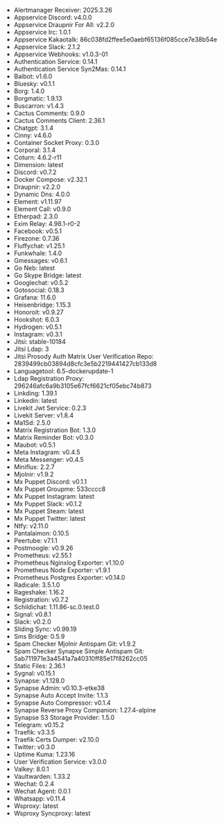 * Alertmanager Receiver: 2025.3.26
* Appservice Discord: v4.0.0
* Appservice Draupnir For All: v2.2.0
* Appservice Irc: 1.0.1
* Appservice Kakaotalk: 86c038fd2ffee5e0aebf65136f085cce7e38b54e
* Appservice Slack: 2.1.2
* Appservice Webhooks: v1.0.3-01
* Authentication Service: 0.14.1
* Authentication Service Syn2Mas: 0.14.1
* Baibot: v1.6.0
* Bluesky: v0.1.1
* Borg: 1.4.0
* Borgmatic: 1.9.13
* Buscarron: v1.4.3
* Cactus Comments: 0.9.0
* Cactus Comments Client: 2.36.1
* Chatgpt: 3.1.4
* Cinny: v4.6.0
* Container Socket Proxy: 0.3.0
* Corporal: 3.1.4
* Coturn: 4.6.2-r11
* Dimension: latest
* Discord: v0.7.2
* Docker Compose: v2.32.1
* Draupnir: v2.2.0
* Dynamic Dns: 4.0.0
* Element: v1.11.97
* Element Call: v0.9.0
* Etherpad: 2.3.0
* Exim Relay: 4.98.1-r0-2
* Facebook: v0.5.1
* Firezone: 0.7.36
* Fluffychat: v1.25.1
* Funkwhale: 1.4.0
* Gmessages: v0.6.1
* Go Neb: latest
* Go Skype Bridge: latest
* Googlechat: v0.5.2
* Gotosocial: 0.18.3
* Grafana: 11.6.0
* Heisenbridge: 1.15.3
* Honoroit: v0.9.27
* Hookshot: 6.0.3
* Hydrogen: v0.5.1
* Instagram: v0.3.1
* Jitsi: stable-10184
* Jitsi Ldap: 3
* Jitsi Prosody Auth Matrix User Verification Repo: 2839499cb03894d8cfc3e5b2219441427cb133d8
* Languagetool: 6.5-dockerupdate-1
* Ldap Registration Proxy: 296246afc6a9b3105e67fcf6621cf05ebc74b873
* Linkding: 1.39.1
* Linkedin: latest
* Livekit Jwt Service: 0.2.3
* Livekit Server: v1.8.4
* Ma1Sd: 2.5.0
* Matrix Registration Bot: 1.3.0
* Matrix Reminder Bot: v0.3.0
* Maubot: v0.5.1
* Meta Instagram: v0.4.5
* Meta Messenger: v0.4.5
* Miniflux: 2.2.7
* Mjolnir: v1.9.2
* Mx Puppet Discord: v0.1.1
* Mx Puppet Groupme: 533cccc8
* Mx Puppet Instagram: latest
* Mx Puppet Slack: v0.1.2
* Mx Puppet Steam: latest
* Mx Puppet Twitter: latest
* Ntfy: v2.11.0
* Pantalaimon: 0.10.5
* Peertube: v7.1.1
* Postmoogle: v0.9.26
* Prometheus: v2.55.1
* Prometheus Nginxlog Exporter: v1.10.0
* Prometheus Node Exporter: v1.9.1
* Prometheus Postgres Exporter: v0.14.0
* Radicale: 3.5.1.0
* Rageshake: 1.16.2
* Registration: v0.7.2
* Schildichat: 1.11.86-sc.0.test.0
* Signal: v0.8.1
* Slack: v0.2.0
* Sliding Sync: v0.99.19
* Sms Bridge: 0.5.9
* Spam Checker Mjolnir Antispam Git: v1.9.2
* Spam Checker Synapse Simple Antispam Git: 5ab711971e3a4541a7a40310ff85e17f8262cc05
* Static Files: 2.36.1
* Sygnal: v0.15.1
* Synapse: v1.128.0
* Synapse Admin: v0.10.3-etke38
* Synapse Auto Accept Invite: 1.1.3
* Synapse Auto Compressor: v0.1.4
* Synapse Reverse Proxy Companion: 1.27.4-alpine
* Synapse S3 Storage Provider: 1.5.0
* Telegram: v0.15.2
* Traefik: v3.3.5
* Traefik Certs Dumper: v2.10.0
* Twitter: v0.3.0
* Uptime Kuma: 1.23.16
* User Verification Service: v3.0.0
* Valkey: 8.0.1
* Vaultwarden: 1.33.2
* Wechat: 0.2.4
* Wechat Agent: 0.0.1
* Whatsapp: v0.11.4
* Wsproxy: latest
* Wsproxy Syncproxy: latest
